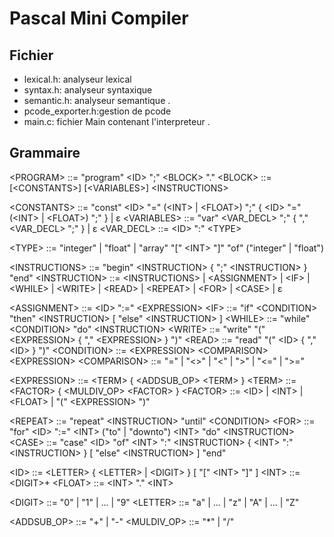 # Pascal Mini Compiler
 

## Fichier

- lexical.h: analyseur lexical
- syntax.h: analyseur syntaxique 
- semantic.h: analyseur semantique .
- pcode_exporter.h:gestion de pcode 
- main.c: fichier Main contenant l'interpreteur .


## Grammaire


\<PROGRAM\> ::= "program" \<ID\> ";" \<BLOCK\> "."
\<BLOCK\> ::= [\<CONSTANTS\>] [\<VARIABLES\>] \<INSTRUCTIONS\>

\<CONSTANTS> :\:= "const" \<ID\> "=" (\<INT\> | \<FLOAT\>) ";" { \<ID\> "=" (\<INT\> | \<FLOAT\>) ";" } | ε
\<VARIABLES\> ::= "var" \<VAR_DECL\> ";" { "," \<VAR_DECL\> ";" } | ε
\<VAR_DECL\> ::= \<ID\> ":" \<TYPE\>

\<TYPE\> ::= "integer" | "float" | "array" "[" \<INT\> "]" "of" ("integer" | "float")

\<INSTRUCTIONS\> ::= "begin" \<INSTRUCTION\> { ";" \<INSTRUCTION\> } "end"
\<INSTRUCTION\> ::= \<INSTRUCTIONS\> | \<ASSIGNMENT\> | \<IF\> | \<WHILE\> | \<WRITE\> | \<READ\> | \<REPEAT\> | \<FOR\> | \<CASE\> | ε

\<ASSIGNMENT\> ::= \<ID\> ":=" \<EXPRESSION\>
\<IF\> ::= "if" \<CONDITION\> "then" \<INSTRUCTION\> [ "else" \<INSTRUCTION\> ]
\<WHILE\> ::= "while" \<CONDITION\> "do" \<INSTRUCTION\>
\<WRITE\> ::= "write" "(" \<EXPRESSION\> { "," \<EXPRESSION\> } ")"
\<READ\> ::= "read" "(" \<ID\> { "," \<ID\> } ")"
\<CONDITION\> ::= \<EXPRESSION\> \<COMPARISON\> \<EXPRESSION\>
\<COMPARISON\> ::= "=" | "<>" | "<" | ">" | "<=" | ">="

\<EXPRESSION\> ::= \<TERM\> { \<ADDSUB_OP\> \<TERM\> }
\<TERM\> ::= \<FACTOR\> { \<MULDIV_OP\> \<FACTOR\> }
\<FACTOR\> ::= \<ID\> | \<INT\> | \<FLOAT\> | "(" \<EXPRESSION\> ")"

\<REPEAT\> ::= "repeat" \<INSTRUCTION\> "until" \<CONDITION\>
\<FOR\> ::= "for" \<ID\> ":=" \<INT\> ("to" | "downto") \<INT\> "do" \<INSTRUCTION\>
\<CASE\> ::= "case" \<ID\> "of" \<INT\> ":" \<INSTRUCTION\> { \<INT\> ":" \<INSTRUCTION\> } [ "else" \<INSTRUCTION\> ] "end"

\<ID\> ::= \<LETTER\> { \<LETTER\> | \<DIGIT\> } [ "[" \<INT\> "]" ]
\<INT\> ::= \<DIGIT\>+
\<FLOAT\> ::= \<INT\> "." \<INT\>

\<DIGIT\> ::= "0" | "1" | ... | "9"
\<LETTER\> ::= "a" | ... | "z" | "A" | ... | "Z"

\<ADDSUB_OP\> ::= "+" | "-"
<MULDIV_OP> ::= "\*" | "/"
